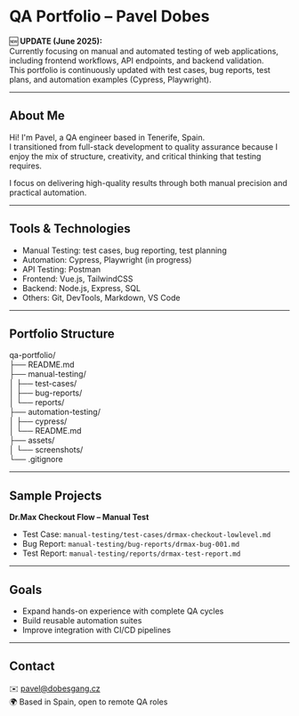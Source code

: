 # QA Portfolio – Pavel Dobes

🆕 **UPDATE (June 2025):**  
Currently focusing on manual and automated testing of web applications, including frontend workflows, API endpoints, and backend validation.  
This portfolio is continuously updated with test cases, bug reports, test plans, and automation examples (Cypress, Playwright).

---

## About Me

Hi! I'm Pavel, a QA engineer based in Tenerife, Spain.  
I transitioned from full-stack development to quality assurance because I enjoy the mix of structure, creativity, and critical thinking that testing requires.  

I focus on delivering high-quality results through both manual precision and practical automation.

---

## Tools & Technologies

- Manual Testing: test cases, bug reporting, test planning
- Automation: Cypress, Playwright (in progress)
- API Testing: Postman
- Frontend: Vue.js, TailwindCSS
- Backend: Node.js, Express, SQL
- Others: Git, DevTools, Markdown, VS Code

---

## Portfolio Structure

qa-portfolio/  
├── README.md  
├── manual-testing/  
│   ├── test-cases/  
│   ├── bug-reports/  
│   └── reports/  
├── automation-testing/  
│   ├── cypress/  
│   └── README.md  
├── assets/  
│   └── screenshots/  
└── .gitignore

---

## Sample Projects

**Dr.Max Checkout Flow – Manual Test**

- Test Case: `manual-testing/test-cases/drmax-checkout-lowlevel.md`  
- Bug Report: `manual-testing/bug-reports/drmax-bug-001.md`  
- Test Report: `manual-testing/reports/drmax-test-report.md`

---

## Goals

- Expand hands-on experience with complete QA cycles  
- Build reusable automation suites  
- Improve integration with CI/CD pipelines

---

## Contact

✉️ pavel@dobesgang.cz  
🌍 Based in Spain, open to remote QA roles  